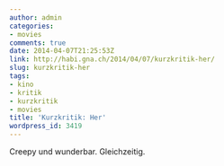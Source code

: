 ```yaml
---
author: admin
categories:
- movies
comments: true
date: 2014-04-07T21:25:53Z
link: http://habi.gna.ch/2014/04/07/kurzkritik-her/
slug: kurzkritik-her
tags:
- kino
- kritik
- kurzkritik
- movies
title: 'Kurzkritik: Her'
wordpress_id: 3419
---
```


Creepy und wunderbar. Gleichzeitig.
